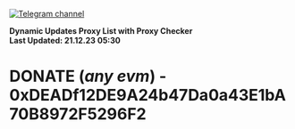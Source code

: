 [![Telegram channel](https://img.shields.io/endpoint?url=https://runkit.io/damiankrawczyk/telegram-badge/branches/master?url=https://t.me/n4z4v0d)](https://t.me/n4z4v0d) 

**Dynamic Updates Proxy List with Proxy Checker**  
**Last Updated: 21.12.23 05:30**

# DONATE (_any evm_) - 0xDEADf12DE9A24b47Da0a43E1bA70B8972F5296F2
